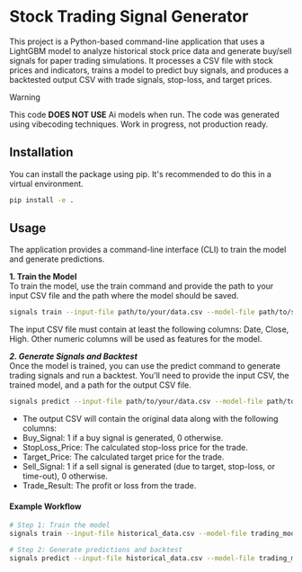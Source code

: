 # Stock Trading Signal Generator
This project is a Python-based command-line application that uses a LightGBM model to analyze historical stock price data and generate buy/sell signals for paper trading simulations. It processes a CSV file with stock prices and indicators, trains a model to predict buy signals, and produces a backtested output CSV with trade signals, stop-loss, and target prices.
> [!WARNING]
> This code **DOES NOT USE** Ai models when run. The code was generated using vibecoding techniques. 
> Work in progress, not production ready.
> 
## Installation
You can install the package using pip. It's recommended to do this in a virtual environment.
```bash
pip install -e .
```

## Usage
The application provides a command-line interface (CLI) to train the model and generate predictions.

**1. Train the Model**  
To train the model, use the train command and provide the path to your input CSV file and the path where the model should be saved.
```bash
signals train --input-file path/to/your/data.csv --model-file path/to/save/model.joblib
```
The input CSV file must contain at least the following columns: Date, Close, High. Other numeric columns will be used as features for the model.

***2. Generate Signals and Backtest***  
Once the model is trained, you can use the predict command to generate trading signals and run a backtest. You'll need to provide the input CSV, the trained model, and a path for the output CSV file.

```bash
signals predict --input-file path/to/your/data.csv --model-file path/to/your/model.joblib --output-file path/to/your/output.csv
```
- The output CSV will contain the original data along with the following columns:
- Buy_Signal: 1 if a buy signal is generated, 0 otherwise.
- StopLoss_Price: The calculated stop-loss price for the trade.
- Target_Price: The calculated target price for the trade.
- Sell_Signal: 1 if a sell signal is generated (due to target, stop-loss, or time-out), 0 otherwise.
- Trade_Result: The profit or loss from the trade.

#### Example Workflow  
```bash
# Step 1: Train the model
signals train --input-file historical_data.csv --model-file trading_model.joblib

# Step 2: Generate predictions and backtest
signals predict --input-file historical_data.csv --model-file trading_model.joblib --output-file backtest_results.csv
```

